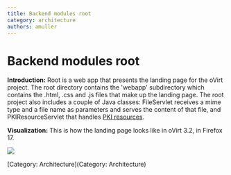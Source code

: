```yaml
---
title: Backend modules root
category: architecture
authors: amuller
---
```


# Backend modules root

**Introduction:** Root is a web app that presents the landing page for the oVirt project. The root directory contains the 'webapp' subdirectory which contains the .html, .css and .js files that make up the landing page. The root project also includes a couple of Java classes: FileServlet receives a mime type and a file name as parameters and serves the content of that file, and PKIResourceServlet that handles [PKI resources](http://en.wikipedia.org/wiki/Resource_Public_Key_Infrastructure).

**Visualization:** This is how the landing page looks like in oVirt 3.2, in Firefox 17.

![](/images/wiki/LandingPage.png)

[Category: Architecture](Category: Architecture)
